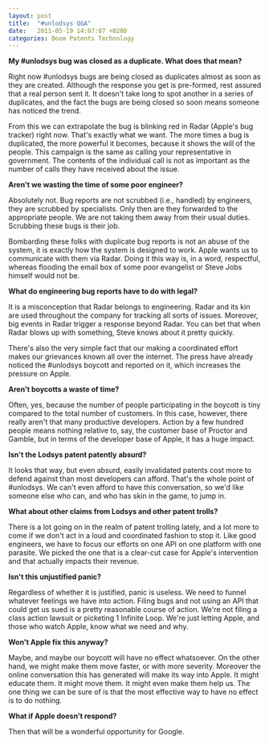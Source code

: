 ```yaml
---
layout: post
title:  "#unlodsys Q&A"
date:   2011-05-19 14:07:07 +0200
categories: Doom Patents Technology
---
```



<strong>

My #unlodsys bug was closed as a duplicate. What does that mean?

</strong>



Right now #unlodsys bugs are being closed as duplicates almost as soon as they are created. Although the response you get is pre-formed, rest assured that a real person sent it. It doesn't take long to spot another in a series of duplicates, and the fact the bugs are being closed so soon means someone has noticed the trend.



From this we can extrapolate the bug is blinking red in Radar (Apple's bug tracker) right now. That's exactly what we want. The more times a bug is duplicated, the more powerful it becomes, because it shows the will of the people. This campaign is the same as calling your representative in government. The contents of the individual call is not as important as the number of calls they have received about the issue.



<strong>

Aren't we wasting the time of some poor engineer?

</strong>



Absolutely not. Bug reports are not scrubbed (i.e., handled) by engineers, they are scrubbed by specialists. Only then are they forwarded to the appropriate people. We are not taking them away from their usual duties. Scrubbing these bugs is their job.



Bombarding these folks with duplicate bug reports is not an abuse of the system, it is exactly how the system is designed to work. Apple wants us to communicate with them via Radar. Doing it this way is, in a word, respectful, whereas flooding the email box of some poor evangelist or Steve Jobs himself would not be.



<strong>

What do engineering bug reports have to do with legal?

</strong>



It is a misconception that Radar belongs to engineering. Radar and its kin are used throughout the company for tracking all sorts of issues. Moreover, big events in Radar trigger a response beyond Radar. You can bet that when Radar blows up with something, Steve knows about it pretty quickly.



There's also the very simple fact that our making a coordinated effort makes our grievances known all over the internet. The press have already noticed the #unlodsys boycott and reported on it, which increases the pressure on Apple.



<strong>

Aren't boycotts a waste of time?

</strong>



Often, yes, because the number of people participating in the boycott is tiny compared to the total number of customers. In this case, however, there really aren't that many productive developers. Action by a few hundred people means nothing relative to, say, the customer base of Proctor and Gamble, but in terms of the developer base of Apple, it has a huge impact.



<strong>

Isn't the Lodsys patent patently absurd?

</strong>



It looks that way, but even absurd, easily invalidated patents cost more to defend against than most developers can afford. That's the whole point of #unlodsys. We can't even afford to have this conversation, so we'd like someone else who can, and who has skin in the game, to jump in.



<strong>

What about other claims from Lodsys and other patent trolls?

</strong>



There is a lot going on in the realm of patent trolling lately, and a lot more to come if we don't act in a loud and coordinated fashion to stop it. Like good engineers, we have to focus our efforts on one API on one platform with one parasite. We picked the one that is a clear-cut case for Apple's intervention and that actually impacts their revenue.



<strong>

Isn't this unjustified panic?

</strong>



Regardless of whether it is justified, panic is useless. We need to funnel whatever feelings we have into action. Filing bugs and not using an API that could get us sued is a pretty reasonable course of action. We're not filing a class action lawsuit or picketing 1 Infinite Loop. We're just letting Apple, and those who watch Apple, know what we need and why.



<strong>

Won't Apple fix this anyway?

</strong>



Maybe, and maybe our boycott will have no effect whatsoever. On the other hand, we might make them move faster, or with more severity. Moreover the online conversation this has generated will make its way into Apple. It might educate them. It might move them. It might even make them help us. The one thing we can be sure of is that the most effective way to have no effect is to do nothing.



<strong>

What if Apple doesn't respond?

</strong>



Then that will be a wonderful opportunity for Google.


